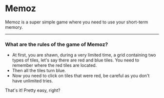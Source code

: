 # Memoz
Memoz is a super simple game where you need to use your short-term memory.
___
### What are the rules of the game of Memoz?
* At first, you are shawn, during a very limited time, a grid containing two types of tiles, let's say there are red and blue tiles. You need to remember where the red tiles are located.
* Then all the tiles turn blue.
* Now you need to click on tiles that were red, be careful as you don't have unlimited tries.

That's it! Pretty easy, right?
